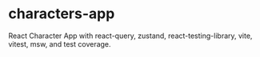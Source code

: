 # characters-app
React Character App with react-query, zustand, react-testing-library, vite, vitest, msw, and test coverage.
